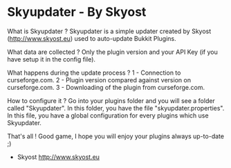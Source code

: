 Skyupdater - By Skyost
=======================

What is Skyupdater ?
Skyupdater is a simple updater created by Skyost (http://www.skyost.eu) used to auto-update Bukkit Plugins.

What data are collected ?
Only the plugin version and your API Key (if you have setup it in the config file).

What happens during the update process ?
1 - Connection to curseforge.com.
2 - Plugin version compared against version on curseforge.com.
3 - Downloading of the plugin from curseforge.com.

How to configure it ?
Go into your plugins folder and you will see a folder called "Skyupdater".
In this folder, you have the file "skyupdater.properties".
In this file, you have a global configuration for every plugins which use Skyupdater.

That's all !
Good game, I hope you will enjoy your plugins always up-to-date ;)

- Skyost
http://www.skyost.eu